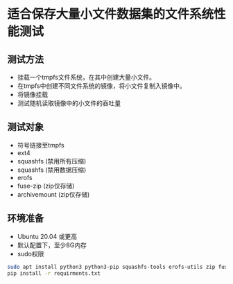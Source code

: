 # 适合保存大量小文件数据集的文件系统性能测试

## 测试方法

* 挂载一个tmpfs文件系统，在其中创建大量小文件。
* 在tmpfs中创建不同文件系统的镜像，将小文件复制入镜像中。
* 将镜像挂载
* 测试随机读取镜像中的小文件的吞吐量

## 测试对象

* 符号链接至tmpfs
* ext4
* squashfs (禁用所有压缩)
* squashfs (禁用数据压缩)
* erofs
* fuse-zip (zip仅存储)
* archivemount (zip仅存储)

## 环境准备

* Ubuntu 20.04 或更高
* 默认配置下，至少8G内存
* sudo权限

```bash
sudo apt install python3 python3-pip squashfs-tools erofs-utils zip fuse-zip archivemount
pip install -r requirments.txt
```

